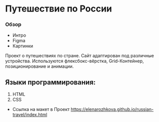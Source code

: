 # Путешествие по России

### Обзор
* Интро
* Figma
* Картинки

Проект о путешествиях по стране. Сайт адаптирован под различные устройства. 
Используются флексбокс-вёрстка, Grid-Контейнер, позиционирование и анимации.

## Языки программирования:
1. HTML
2. CSS

* Ссылка на макет в Проект https://elenarozhkova.github.io/russian-travel/index.html



